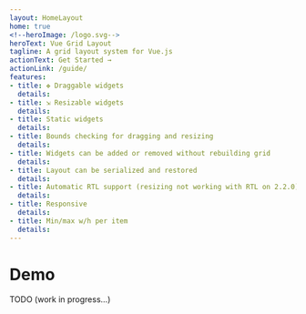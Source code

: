 ```yaml
---
layout: HomeLayout
home: true
<!--heroImage: /logo.svg-->
heroText: Vue Grid Layout
tagline: A grid layout system for Vue.js
actionText: Get Started →
actionLink: /guide/
features:
- title: ✥ Draggable widgets
  details:
- title: ⇲ Resizable widgets
  details:
- title: Static widgets
  details: 
- title: Bounds checking for dragging and resizing
  details: 
- title: Widgets can be added or removed without rebuilding grid
  details: 
- title: Layout can be serialized and restored
  details: 
- title: Automatic RTL support (resizing not working with RTL on 2.2.0)
  details: 
- title: Responsive
  details: 
- title: Min/max w/h per item
  details: 
---
```


# Demo


TODO (work in progress...)
